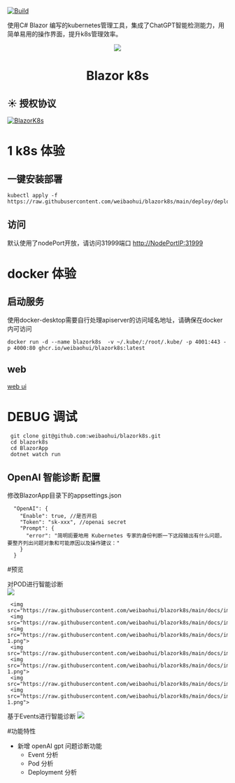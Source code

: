 [![Build](https://github.com/weibaohui/blazork8s/actions/workflows/BlazorApp.yml/badge.svg)](https://github.com/weibaohui/blazork8s/actions/workflows/server.yml)

使用C# Blazor 编写的kubernetes管理工具，集成了ChatGPT智能检测能力，用简单易用的操作界面，提升k8s管理效率。

<p align="center">
  <a href="https://github.com/weibaohui/blazork8s">
    <img src="https://raw.githubusercontent.com/weibaohui/blazork8s/main/BlazorApp/wwwroot/pro_icon.svg">
  </a>
</p>

<h1 align="center"> Blazor k8s </h1>

## ☀️ 授权协议

[![BlazorK8s](https://img.shields.io/badge/License-MIT-blue?style=flat-square)](https://github.com/weibaohui/blazork8s/blob/master/LICENSE)

# 1 k8s 体验

## 一键安装部署

```docker
kubectl apply -f https://raw.githubusercontent.com/weibaohui/blazork8s/main/deploy/deployment.yaml
```

## 访问

默认使用了nodePort开放，请访问31999端口
[http://NodePortIP:31999](http://127.0.0.1:31999)

# docker 体验

## 启动服务
使用docker-desktop需要自行处理apiserver的访问域名地址，请确保在docker内可访问
```docker
docker run -d --name blazork8s  -v ~/.kube/:/root/.kube/ -p 4001:443 -p 4000:80 ghcr.io/weibaohui/blazork8s:latest
```
## web

[web ui](http://localhost:4000)

# DEBUG 调试
```
 git clone git@github.com:weibaohui/blazork8s.git
 cd blazork8s
 cd BlazorApp
 dotnet watch run
```

## OpenAI 智能诊断 配置

修改BlazorApp目录下的appsettings.json

```
  "OpenAI": {
    "Enable": true, //是否开启
    "Token": "sk-xxx", //openai secret
    "Prompt": {
      "error": "简明扼要地用 Kubernetes 专家的身份判断一下这段输出有什么问题，要整齐列出问题对象和可能原因以及操作建议："
    }
  }
```

#预览
<p align="left">
对POD进行智能诊断<br>
 <img src="https://raw.githubusercontent.com/weibaohui/blazork8s/main/docs/img/POD-analyze.gif">

     <img src="https://raw.githubusercontent.com/weibaohui/blazork8s/main/docs/img/node.png">
     <img src="https://raw.githubusercontent.com/weibaohui/blazork8s/main/docs/img/deploy.png">
     <img src="https://raw.githubusercontent.com/weibaohui/blazork8s/main/docs/img/deploy-1.png">
     <img src="https://raw.githubusercontent.com/weibaohui/blazork8s/main/docs/img/rs.png">
     <img src="https://raw.githubusercontent.com/weibaohui/blazork8s/main/docs/img/rs-1.png">
     <img src="https://raw.githubusercontent.com/weibaohui/blazork8s/main/docs/img/pod.png">
     <img src="https://raw.githubusercontent.com/weibaohui/blazork8s/main/docs/img/pod-1.png">
基于Events进行智能诊断
<img src="https://raw.githubusercontent.com/weibaohui/blazork8s/main/docs/img/events-advice.png">

</p>

#功能特性

* 新增 openAI gpt 问题诊断功能
    * Event 分析
    * Pod 分析
    * Deployment 分析
